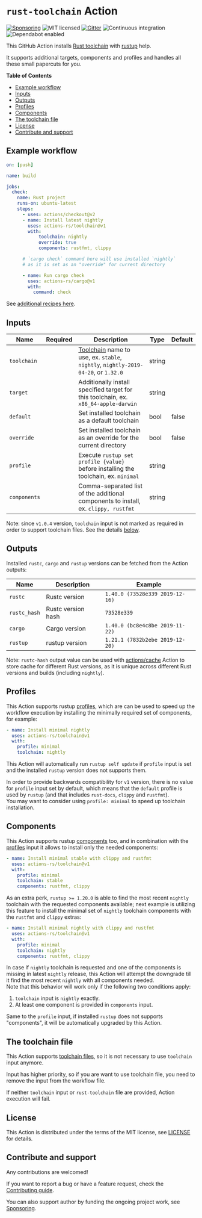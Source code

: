 # `rust-toolchain` Action

[![Sponsoring](https://img.shields.io/badge/Support%20it-Say%20%22Thank%20you!%22-blue)](https://actions-rs.github.io/#sponsoring)
![MIT licensed](https://img.shields.io/badge/license-MIT-blue.svg)
[![Gitter](https://badges.gitter.im/actions-rs/community.svg)](https://gitter.im/actions-rs/community)
![Continuous integration](https://github.com/actions-rs/toolchain/workflows/Continuous%20integration/badge.svg)
![Dependabot enabled](https://api.dependabot.com/badges/status?host=github&repo=actions-rs/toolchain)

This GitHub Action installs [Rust toolchain](https://rust-lang.github.io/rustup/concepts/toolchains.html#toolchain-specification)
with [rustup](https://github.com/rust-lang/rustup) help.

It supports additional targets, components and profiles and handles all
these small papercuts for you.

**Table of Contents**

* [Example workflow](#example-workflow)
* [Inputs](#inputs)
* [Outputs](#outputs)
* [Profiles](#profiles)
* [Components](#components)
* [The toolchain file](#the-toolchain-file)
* [License](#license)
* [Contribute and support](#contribute-and-support)

## Example workflow

```yaml
on: [push]

name: build

jobs:
  check:
    name: Rust project
    runs-on: ubuntu-latest
    steps:
      - uses: actions/checkout@v2
      - name: Install latest nightly
        uses: actions-rs/toolchain@v1
        with:
            toolchain: nightly
            override: true
            components: rustfmt, clippy

      # `cargo check` command here will use installed `nightly`
      # as it is set as an "override" for current directory

      - name: Run cargo check
        uses: actions-rs/cargo@v1
        with:
          command: check
```

See [additional recipes here](https://github.com/actions-rs/meta).

## Inputs

| Name         | Required | Description                                                                                                                                         | Type   | Default |
| ------------ | :------: | ----------------------------------------------------------------------------------------------------------------------------------------------------| ------ | --------|
| `toolchain`  |          | [Toolchain](https://github.com/rust-lang/rustup.rs#toolchain-specification) name to use, ex. `stable`, `nightly`, `nightly-2019-04-20`, or `1.32.0` | string |         |
| `target`     |          | Additionally install specified target for this toolchain, ex. `x86_64-apple-darwin`                                                                 | string |         |
| `default`    |          | Set installed toolchain as a default toolchain                                                                                                      | bool   | false   |
| `override`   |          | Set installed toolchain as an override for the current directory                                                                                    | bool   | false   |
| `profile`    |          | Execute `rustup set profile {value}` before installing the toolchain, ex. `minimal`                                                                 | string |         |
| `components` |          | Comma-separated list of the additional components to install, ex. `clippy, rustfmt`                                                                 | string |         |

Note: since `v1.0.4` version, `toolchain` input is not marked as required
in order to support toolchain files. See the details [below](#the-toolchain-file).

## Outputs

Installed `rustc`, `cargo` and `rustup` versions can be fetched from the Action outputs:

| Name         | Description           | Example                         |
| ------------ | --------------------- | ------------------------------- |
| `rustc`      | Rustc version         | `1.40.0 (73528e339 2019-12-16)` |
| `rustc_hash` | Rustc version hash    | `73528e339`                     |
| `cargo`      | Cargo version         | `1.40.0 (bc8e4c8be 2019-11-22)` |
| `rustup`     | rustup version        | `1.21.1 (7832b2ebe 2019-12-20)` |

Note: `rustc-hash` output value can be used with [actions/cache](https://github.com/actions/cache) Action
to store cache for different Rust versions, as it is unique across different Rust versions and builds (including `nightly`).

## Profiles

This Action supports rustup [profiles](https://blog.rust-lang.org/2019/10/15/Rustup-1.20.0.html#profiles),
which are can be used to speed up the workflow execution by installing the
minimally required set of components, for example:

```yaml
- name: Install minimal nightly
  uses: actions-rs/toolchain@v1
  with:
    profile: minimal
    toolchain: nightly
```

This Action will automatically run `rustup self update` if `profile` input is set
and the installed `rustup` version does not supports them.

In order to provide backwards compatibility for `v1` version,
there is no value for `profile` input set by default,
which means that the `default` profile is used by `rustup`
(and that includes `rust-docs`, `clippy` and `rustfmt`).\
You may want to consider using `profile: minimal` to speed up toolchain installation.

## Components

This Action supports rustup [components](https://blog.rust-lang.org/2019/10/15/Rustup-1.20.0.html#installing-the-latest-compatible-nightly) too,
and in combination with the [profiles](#profiles) input it allows to install only the needed components:

```yaml
- name: Install minimal stable with clippy and rustfmt
  uses: actions-rs/toolchain@v1
  with:
    profile: minimal
    toolchain: stable
    components: rustfmt, clippy
```

As an extra perk, `rustup >= 1.20.0` is able to find the most recent `nightly` toolchain
with the requested components available; next example is utilizing this feature
to install the minimal set of `nightly` toolchain components with the `rustfmt` and `clippy` extras:

```yaml
- name: Install minimal nightly with clippy and rustfmt
  uses: actions-rs/toolchain@v1
  with:
    profile: minimal
    toolchain: nightly
    components: rustfmt, clippy
```

In case if `nightly` toolchain is requested and one of the components is missing in
latest `nightly` release, this Action will attempt the downgrade till it find
the most recent `nightly` with all components needed.\
Note that this behavior will work only if the following two conditions apply:

 1. `toolchain` input is `nightly` exactly.
 2. At least one component is provided in `components` input.

Same to the `profile` input, if installed `rustup` does not supports "components",
it will be automatically upgraded by this Action.

## The toolchain file

This Action supports [toolchain files](https://github.com/rust-lang/rustup#the-toolchain-file),
so it is not necessary to use `toolchain` input anymore.

Input has higher priority, so if you are want to use toolchain file,
you need to remove the input from the workflow file.

If neither `toolchain` input or `rust-toolchain` file are provided,
Action execution will fail.

## License

This Action is distributed under the terms of the MIT license, see [LICENSE](https://github.com/actions-rs/toolchain/blob/master/LICENSE) for details.

## Contribute and support

Any contributions are welcomed!

If you want to report a bug or have a feature request,
check the [Contributing guide](https://github.com/actions-rs/.github/blob/master/CONTRIBUTING.md).

You can also support author by funding the ongoing project work,
see [Sponsoring](https://actions-rs.github.io/#sponsoring).
